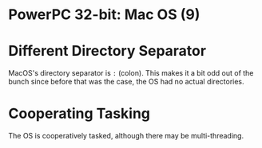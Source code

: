 # PowerPC 32-bit: Mac OS (9)

# Different Directory Separator

MacOS's directory separator is `:` (colon). This makes it a bit odd out of the
bunch since before that was the case, the OS had no actual directories.

# Cooperating Tasking

The OS is cooperatively tasked, although there may be multi-threading.

